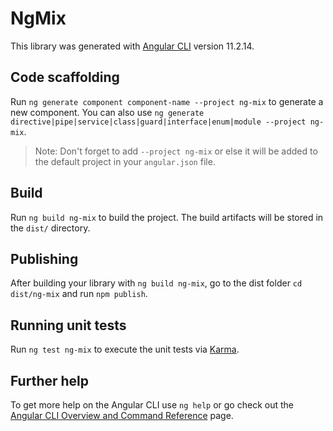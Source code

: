 # NgMix

This library was generated with [Angular CLI](https://github.com/angular/angular-cli) version 11.2.14.

## Code scaffolding

Run `ng generate component component-name --project ng-mix` to generate a new component. You can also use `ng generate directive|pipe|service|class|guard|interface|enum|module --project ng-mix`.
> Note: Don't forget to add `--project ng-mix` or else it will be added to the default project in your `angular.json` file. 

## Build

Run `ng build ng-mix` to build the project. The build artifacts will be stored in the `dist/` directory.

## Publishing

After building your library with `ng build ng-mix`, go to the dist folder `cd dist/ng-mix` and run `npm publish`.

## Running unit tests

Run `ng test ng-mix` to execute the unit tests via [Karma](https://karma-runner.github.io).

## Further help

To get more help on the Angular CLI use `ng help` or go check out the [Angular CLI Overview and Command Reference](https://angular.io/cli) page.
